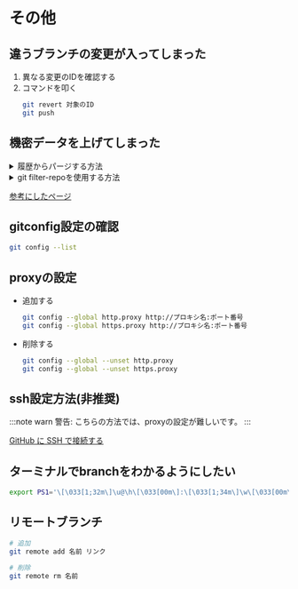 
# その他

## 違うブランチの変更が入ってしまった

1. 異なる変更のIDを確認する
2. コマンドを叩く
    ```bash
    git revert 対象のID
    git push
    ```

## 機密データを上げてしまった

<details><summary>履歴からパージする方法</summary>
	<div>

		```bash
		# 機密データを含むファイルを削除して、最新のコミットをそのままにしておく
		bfg --delete-files 機密データを含むファイル

		# passwords.txt にリストされているすべてのテキストについて、リポジトリの履歴にあれば置き換える
		bfg --replace-text passwords.txt

		# 機密データが削除されたら、変更を GitHub に強制的にプッシュする
		git push --force
		```
	</div>
</details>

<details><summary>git filter-repoを使用する方法</summary>

		```bash
		# git filter-repoをインストール
		brew install git-filter-repo

		# 機密データを含むリポジトリのローカルコピーが履歴にまだない場合は、ローカルコンピュータにリポジトリのクローンを作成
		git clone git@github.com:ユーザー名/リポジトリ名.git

		# リポジトリのワーキングディレクトリに移動
		cd リポジトリ

		# 次のコマンドを実行 機密データを含むファイルへのパスは、ファイル名だけではなく、削除するファイルへのパスで置き換え
		git filter-repo --invert-paths --path PATH-TO-YOUR-FILE-WITH-SENSITIVE-DATA

		# 機密データを含むファイルを、誤って再度コミットしないようにするため、.gitignore に追加
		echo "YOUR-FILE-WITH-SENSITIVE-DATA" >> .gitignore
		git add .gitignore
		git commit -m "Add YOUR-FILE-WITH-SENSITIVE-DATA to .gitignore"

		# リポジトリの履歴から削除対象をすべて削除したこと、すべてのブランチがチェックアウトされたことをダブルチェック

		#リポジトリの状態が整ったら、ローカルでの変更をフォースプッシュして、GitHub リポジトリと、プッシュしたすべてのブランチに上書き
		git push origin --force --all

		# 機密データをタグ付きリリースから削除するため、Git タグに対しても次のようにフォースプッシュする
		git push origin --force --tags
		```

</details>

[参考にしたページ](https://docs.github.com/ja/github/authenticating-to-github/keeping-your-account-and-data-secure/removing-sensitive-data-from-a-repository)

## gitconfig設定の確認

```bash
git config --list
```

## proxyの設定

- 追加する

	```bash
	git config --global http.proxy http://プロキシ名:ポート番号
	git config --global https.proxy http://プロキシ名:ポート番号
	```

- 削除する

	```bash
	git config --global --unset http.proxy
	git config --global --unset https.proxy
	```

## ssh設定方法(非推奨)

:::note warn
警告: こちらの方法では、proxyの設定が難しいです。
:::

[GitHub に SSH で接続する](https://docs.github.com/ja/enterprise-server@3.0/authentication/connecting-to-github-with-ssh)

## ターミナルでbranchをわかるようにしたい

```bash
export PS1='\[\033[1;32m\]\u@\h\[\033[00m\]:\[\033[1;34m\]\w\[\033[00m\]\[\033[1;31m\]$(__git_ps1)\[\033[00m\]\$ '
```

## リモートブランチ

```bash
# 追加
git remote add 名前 リンク

# 削除
git remote rm 名前
```
